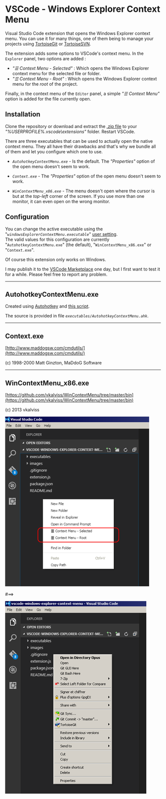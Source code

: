 # VSCode - Windows Explorer Context Menu

Visual Studio Code extension that opens the Windows Explorer context menu. You can use it for many things, one of them being 
to manage your projects using [TortoiseGit](https://tortoisegit.org/) or [TortoiseSVN](https://tortoisesvn.net/).

The extension adds some options to VSCode's context menu. In the `Explorer` panel, two options are added :

* *"☰ Context Menu - Selected"*  : Which opens the Windows Explorer context menu for the selected file or folder.
* *"☰ Context Menu - Root"*  : Which opens the Windows Explorer context menu for the *root* of the project.

Finally, in the context menu of the `Editor` panel, a simple *"☰ Context Menu"* option is added for the file currently open.

## Installation

Clone the repository or download and extract the [.zip file](https://github.com/electrotype/vscode-windows-explorer-context-menu/archive/master.zip) to your
*"%USERPROFILE%\.vscode\extensions"* folder. Restart VSCode.

There are three executables that can be used to actually open the native context menu. They all have their
drawbacks and that's why we bundle all of them and let you configure which one to use.

- *`AutohotkeyContextMenu.exe`* - Is the default. The *"Properties"* option of the open menu doesn't seem to work.

- *`Context.exe`* - The *"Properties"* option of the open menu doesn't seem to work.

- *`WinContextMenu_x86.exe`* - The menu doesn't open where the cursor is but at the *top-left* corner of the screen. If you use
more than one monitor, it can even open on the wrong monitor.

## Configuration
You can change the active executable using the "*`windowsExplorerContextMenu.executable`*" [user setting](https://code.visualstudio.com/Docs/customization/userandworkspace).  
The valid values for this configuration are currently "`AutohotkeyContextMenu.exe`" (the default), "`WinContextMenu_x86.exe`" or "`Context.exe`".

Of course this extension only works on Windows.

I may publish it to the [VSCode Marketplace](https://marketplace.visualstudio.com/VSCode)
one day, but I first want to test it for a while. Please feel free to report any problem.

----------------------

## AutohotkeyContextMenu.exe

Created using [Autohotkey](https://autohotkey.com) and [this script](https://autohotkey.com/board/topic/89281-ahk-l-shell-context-menu/).

The source is provided in file *`executables/AutohotkeyContextMenu.ahk`*.

----------------------

## Context.exe

[http://www.maddogsw.com/cmdutils/](http://www.maddogsw.com/cmdutils/)

(c) 1998-2000 Matt Ginzton, MaDdoG Software

----------------------

## WinContextMenu_x86.exe

[https://github.com/vkalviss/WinContextMenu/tree/master/bin](https://github.com/vkalviss/WinContextMenu/tree/master/bin)

(c) 2013 vkalviss



![](https://github.com/electrotype/vscode-windows-explorer-context-menu/blob/master/images/cm1.png)

#==>

![](https://github.com/electrotype/vscode-windows-explorer-context-menu/blob/master/images/cm2.png)


